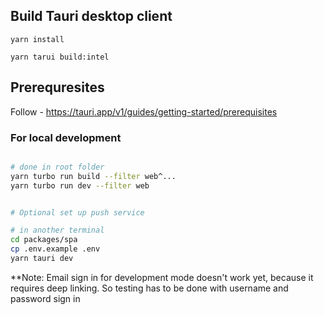 ## Build Tauri desktop client

```
yarn install

yarn tarui build:intel
```


## Prerequresites

Follow - https://tauri.app/v1/guides/getting-started/prerequisites


### For local development

```bash

# done in root folder
yarn turbo run build --filter web^...
yarn turbo run dev --filter web


# Optional set up push service

# in another terminal
cd packages/spa
cp .env.example .env
yarn tauri dev
```

**Note: Email sign in for development mode doesn't work yet, because it requires deep linking. So testing has to be done with username and password sign in